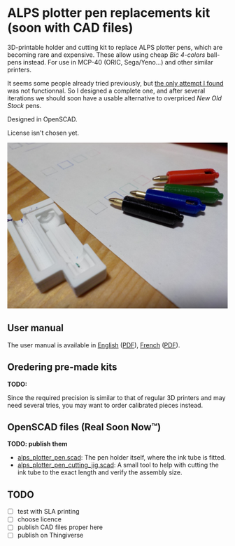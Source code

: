 # ALPS plotter pen replacements kit (soon with CAD files)

3D-printable holder and cutting kit to replace ALPS plotter pens, which are becoming rare and expensive. These allow using cheap *Bic 4-colors* ball-pens instead. For use in MCP-40 (ORIC, Sega/Yeno…) and other similar printers.

It seems some people already tried previously, but [the only attempt I found](https://www.thingiverse.com/thing:7412) was not functionnal. So I designed a complete one, and after several iterations we should soon have a usable alternative to overpriced *New Old Stock* pens.

Designed in OpenSCAD.

License isn't chosen yet.

![Four replacement pens assembled along with the cutting jig.](images/ORIC_MCP40_DSCN2293.jpg)

## User manual

The user manual is available in [English](manual_en.md) ([PDF](manual_en.pdf)), [French](manual_fr.md) ([PDF](manual_fr.pdf)).

## Oredering pre-made kits

**TODO:**

Since the required precision is similar to that of regular 3D printers and may need several tries, you may want to order calibrated pieces instead.


## OpenSCAD files (Real Soon Now™)

**TODO: publish them**

- [alps_plotter_pen.scad](alps_plotter_pen.scad): The pen holder itself, where the ink tube is fitted.
- [alps_plotter_pen_cutting_jig.scad](alps_plotter_pen_cutting_jig.scad): A small tool to help with cutting the ink tube to the exact length and  verify the assembly size.

## TODO

- [ ] test with SLA printing
- [ ] choose licence
- [ ] publish CAD files proper here
- [ ] publish on Thingiverse

